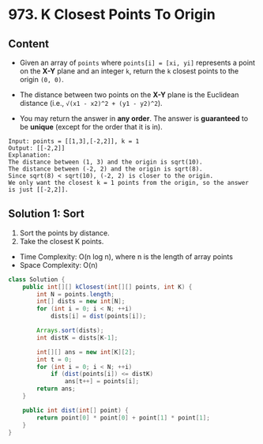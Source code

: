 # 973. K Closest Points To Origin

## Content

* Given an array of `points` where `points[i] = [xi, yi]` represents a point on the **X-Y** plane and an integer `k`, return the `k` closest points to the origin `(0, 0)`.
* The distance between two points on the **X-Y** plane is the Euclidean distance (i.e., `√(x1 - x2)^2 + (y1 - y2)^2`).

* You may return the answer in **any order**. The answer is **guaranteed** to be **unique** (except for the order that it is in).

```text
Input: points = [[1,3],[-2,2]], k = 1
Output: [[-2,2]]
Explanation:
The distance between (1, 3) and the origin is sqrt(10).
The distance between (-2, 2) and the origin is sqrt(8).
Since sqrt(8) < sqrt(10), (-2, 2) is closer to the origin.
We only want the closest k = 1 points from the origin, so the answer is just [[-2,2]].
```



## Solution 1: Sort

1. Sort the points by distance.
2. Take the closest K points.

* Time Complexity: O(n log n), where n is the length of array points
* Space Complexity: O(n)

```java
class Solution {
    public int[][] kClosest(int[][] points, int K) {
        int N = points.length;
        int[] dists = new int[N];
        for (int i = 0; i < N; ++i)
            dists[i] = dist(points[i]);

        Arrays.sort(dists);
        int distK = dists[K-1];

        int[][] ans = new int[K][2];
        int t = 0;
        for (int i = 0; i < N; ++i)
            if (dist(points[i]) <= distK)
                ans[t++] = points[i];
        return ans;
    }

    public int dist(int[] point) {
        return point[0] * point[0] + point[1] * point[1];
    }
}
```

